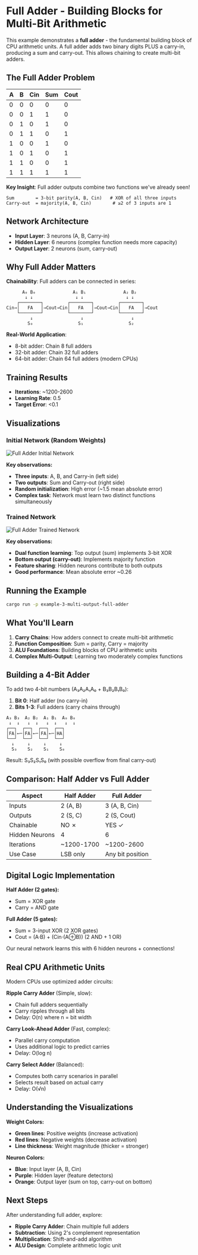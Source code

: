# Full Adder - Building Blocks for Multi-Bit Arithmetic

This example demonstrates a **full adder** - the fundamental building block of CPU arithmetic units. A full adder adds two binary digits PLUS a carry-in, producing a sum and carry-out. This allows chaining to create multi-bit adders.

## The Full Adder Problem

| A | B | Cin | Sum | Cout |
|---|---|-----|-----|------|
| 0 | 0 |  0  |  0  |  0   |
| 0 | 0 |  1  |  1  |  0   |
| 0 | 1 |  0  |  1  |  0   |
| 0 | 1 |  1  |  0  |  1   |
| 1 | 0 |  0  |  1  |  0   |
| 1 | 0 |  1  |  0  |  1   |
| 1 | 1 |  0  |  0  |  1   |
| 1 | 1 |  1  |  1  |  1   |

**Key Insight**: Full adder outputs combine two functions we've already seen!
```
Sum        = 3-bit parity(A, B, Cin)   # XOR of all three inputs
Carry-out  = majority(A, B, Cin)        # ≥2 of 3 inputs are 1
```

## Network Architecture

- **Input Layer**: 3 neurons (A, B, Carry-in)
- **Hidden Layer**: 6 neurons (complex function needs more capacity)
- **Output Layer**: 2 neurons (sum, carry-out)

## Why Full Adder Matters

**Chainability**: Full adders can be connected in series:
```
      A₀ B₀              A₁ B₁              A₂ B₂
       ↓ ↓                ↓ ↓                ↓ ↓
    ┌────────┐         ┌────────┐         ┌────────┐
Cin→│   FA   │→Cout→Cin│   FA   │→Cout→Cin│   FA   │→Cout
    └────────┘         └────────┘         └────────┘
         ↓                  ↓                  ↓
        S₀                 S₁                 S₂
```

**Real-World Application**:
- 8-bit adder: Chain 8 full adders
- 32-bit adder: Chain 32 full adders
- 64-bit adder: Chain 64 full adders (modern CPUs)

## Training Results

- **Iterations**: ~1200-2600
- **Learning Rate**: 0.5
- **Target Error**: <0.1

## Visualizations

### Initial Network (Random Weights)

![Full Adder Initial Network](images/full_adder_initial.svg)

**Key observations:**
- **Three inputs**: A, B, and Carry-in (left side)
- **Two outputs**: Sum and Carry-out (right side)
- **Random initialization**: High error (~1.5 mean absolute error)
- **Complex task**: Network must learn two distinct functions simultaneously

### Trained Network

![Full Adder Trained Network](images/full_adder_trained.svg)

**Key observations:**
- **Dual function learning**: Top output (sum) implements 3-bit XOR
- **Bottom output (carry-out)**: Implements majority function
- **Feature sharing**: Hidden neurons contribute to both outputs
- **Good performance**: Mean absolute error ~0.26

## Running the Example

```bash
cargo run -p example-3-multi-output-full-adder
```

## What You'll Learn

1. **Carry Chains**: How adders connect to create multi-bit arithmetic
2. **Function Composition**: Sum = parity, Carry = majority
3. **ALU Foundations**: Building blocks of CPU arithmetic units
4. **Complex Multi-Output**: Learning two moderately complex functions

## Building a 4-Bit Adder

To add two 4-bit numbers (A₃A₂A₁A₀ + B₃B₂B₁B₀):

1. **Bit 0**: Half adder (no carry-in)
2. **Bits 1-3**: Full adders (carry chains through)

```
A₃ B₃  A₂ B₂  A₁ B₁  A₀ B₀
 ↓  ↓   ↓  ↓   ↓  ↓   ↓  ↓
┌──┐  ┌──┐  ┌──┐  ┌──┐
│FA│←─│FA│←─│FA│←─│HA│
└──┘  └──┘  └──┘  └──┘
  ↓     ↓     ↓     ↓
  S₃    S₂    S₁    S₀
```

Result: S₃S₂S₁S₀ (with possible overflow from final carry-out)

## Comparison: Half Adder vs Full Adder

| Aspect | Half Adder | Full Adder |
|--------|------------|------------|
| Inputs | 2 (A, B) | 3 (A, B, Cin) |
| Outputs | 2 (S, C) | 2 (S, Cout) |
| Chainable | NO ✗ | YES ✓ |
| Hidden Neurons | 4 | 6 |
| Iterations | ~1200-1700 | ~1200-2600 |
| Use Case | LSB only | Any bit position |

## Digital Logic Implementation

**Half Adder (2 gates):**
- Sum = XOR gate
- Carry = AND gate

**Full Adder (5 gates):**
- Sum = 3-input XOR (2 XOR gates)
- Cout = (A·B) + (Cin·(A⊕B)) (2 AND + 1 OR)

Our neural network learns this with 6 hidden neurons + connections!

## Real CPU Arithmetic Units

Modern CPUs use optimized adder circuits:

**Ripple Carry Adder** (Simple, slow):
- Chain full adders sequentially
- Carry ripples through all bits
- Delay: O(n) where n = bit width

**Carry Look-Ahead Adder** (Fast, complex):
- Parallel carry computation
- Uses additional logic to predict carries
- Delay: O(log n)

**Carry Select Adder** (Balanced):
- Computes both carry scenarios in parallel
- Selects result based on actual carry
- Delay: O(√n)

## Understanding the Visualizations

**Weight Colors:**
- **Green lines**: Positive weights (increase activation)
- **Red lines**: Negative weights (decrease activation)
- **Line thickness**: Weight magnitude (thicker = stronger)

**Neuron Colors:**
- **Blue**: Input layer (A, B, Cin)
- **Purple**: Hidden layer (feature detectors)
- **Orange**: Output layer (sum on top, carry-out on bottom)

## Next Steps

After understanding full adder, explore:
- **Ripple Carry Adder**: Chain multiple full adders
- **Subtraction**: Using 2's complement representation
- **Multiplication**: Shift-and-add algorithm
- **ALU Design**: Complete arithmetic logic unit
